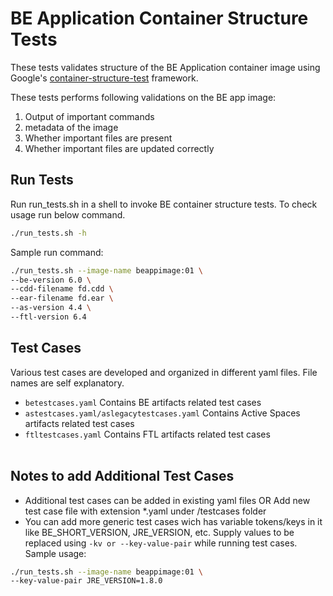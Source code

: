 # BE Application Container Structure Tests
These tests validates structure of the BE Application container image using Google's [container-structure-test](https://github.com/GoogleContainerTools/container-structure-test) framework.

These tests performs following validations on the BE app image:
1. Output of important commands
2. metadata of the image
3. Whether important files are present
4. Whether important files are updated correctly

## Run Tests
Run run_tests.sh in a shell to invoke BE container structure tests. To check usage run below command.
```sh
./run_tests.sh -h
```

Sample run command:
```sh
./run_tests.sh --image-name beappimage:01 \
--be-version 6.0 \
--cdd-filename fd.cdd \
--ear-filename fd.ear \
--as-version 4.4 \
--ftl-version 6.4
```

## Test Cases
Various test cases are developed and organized in different yaml files. File names are self explanatory.
* `betestcases.yaml` Contains BE artifacts related test cases
* `astestcases.yaml/aslegacytestcases.yaml` Contains Active Spaces artifacts related test cases
* `ftltestcases.yaml` Contains FTL artifacts related test cases
<br><br>

## Notes to add Additional Test Cases

* Additional test cases can be added in existing yaml files OR Add new test case file with extension *.yaml under /testcases folder
* You can add more generic test cases wich has variable tokens/keys in it like BE_SHORT_VERSION, JRE_VERSION, etc. Supply values to be replaced using `-kv or --key-value-pair` while running test cases.
Sample usage:
```sh
./run_tests.sh --image-name beappimage:01 \
--key-value-pair JRE_VERSION=1.8.0
```